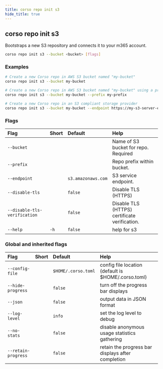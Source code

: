 ```yaml
---
title: corso repo init s3
hide_title: true
---
```

## corso repo init s3

Bootstraps a new S3 repository and connects it to your m365 account.

```bash
corso repo init s3 --bucket <bucket> [flags]
```

### Examples

```bash
# Create a new Corso repo in AWS S3 bucket named "my-bucket"
corso repo init s3 --bucket my-bucket

# Create a new Corso repo in AWS S3 bucket named "my-bucket" using a prefix
corso repo init s3 --bucket my-bucket --prefix my-prefix

# Create a new Corso repo in an S3 compliant storage provider
corso repo init s3 --bucket my-bucket --endpoint https://my-s3-server-endpoint
```

### Flags

|Flag|Short|Default|Help|
|:----|:-----|:-------|:----|
|`--bucket`|||Name of S3 bucket for repo. <div class='required'>Required</div>|
|`--prefix`|||Repo prefix within bucket.|
|`--endpoint`||`s3.amazonaws.com`|S3 service endpoint.|
|`--disable-tls`||`false`|Disable TLS (HTTPS)|
|`--disable-tls-verification`||`false`|Disable TLS (HTTPS) certificate verification.|
|`--help`|`-h`|`false`|help for s3|

### Global and inherited flags

|Flag|Short|Default|Help|
|:----|:-----|:-------|:----|
|`--config-file`||`$HOME/.corso.toml`|config file location (default is $HOME/.corso.toml)|
|`--hide-progress`||`false`|turn off the progress bar displays|
|`--json`||`false`|output data in JSON format|
|`--log-level`||`info`|set the log level to debug|info|warn|error|
|`--no-stats`||`false`|disable anonymous usage statistics gathering|
|`--retain-progress`||`false`|retain the progress bar displays after completion|
